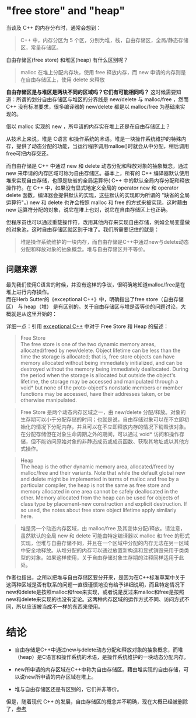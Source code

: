 # "free store" and "heap"
当谈及 C++ 的内存分布时，通常会想到：
> C++ 中，内存分区为 5 个区，分别为堆，栈，自由存储区，全局/静态存储区，常量存储区。

自由存储区(free store) 和堆区(heap) 有什么区别呢？
> malloc 在堆上分配内存块，使用 free 释放内存，而 new 申请的内存则是在自由存储区上，使用 delete 来释放


**自由存储区是与堆区是两块不同的区域吗？它们有可能相同吗？**
这时候需要知道：所谓的划分自由存储区与堆区的分界线是 new/delete 与 malloc/free ，然而 C++ 没有标准要求，很多编译器的 new/delete 都是以 malloc/free 为基础来实现的。

借以 malloc 实现的 new ，所申请的内存实在堆上还是在自由存储区上？

从技术上来说，堆是 C语言 和操作系统的术语。堆是一块操作系统维护的特殊内存，提供了动态分配的功能，当运行程序调用malloe()时就会从中分配，稍后调用free可把内存交还。  

而自由存储是 C++ 中通过 new 和 delete 动态分配和释放对象的抽象概念，通过 new 来申请的内存区域可称为自由存储区。基本上，所有的 C++ 编译器默认使用堆来实现自由存储，也即是缺省的全局运算符( C++ 中的默认全局内存分配和释放操作符。在 C++ 中，如果没有显式地定义全局的 operator new 和 operator delete 函数，编译器会提供默认的实现，这些默认的实现即为所谓的 "缺省的全局运算符"。) new 和 delete 也许会按照 malloc 和 free 的方式来被实现，这时藉由 new 运算符分配的对象，说它在堆上也对，说它在自由存储区上也正确。

但程序员也可以通过重载操作符，改用其他内存来实现自由存储，例如全局变量做的对象池，这时自由存储区就区别于堆了。我们所需要记住的就是：
> 堆是操作系统维护的一块内存，而自由存储是C++中通过new与delete动态分配和释放对象的抽象概念。堆与自由存储区并不等价。

## 问题来源
最先我们使用C语言的时候，并没有这样的争议，很明确地知道malloc/free是在堆上进行内存操作。  
而在Herb Sutter的《exceptional C++》中，明确指出了free store（自由存储区） 与 heap（堆） 是有区别的。关于自由存储区与堆是否等价的问题讨论，大概就是从这里开始的：

详细一点：引用 [exceptional C++](http://www.gotw.ca/gotw/009.htm) 中对于 Free Store 和 Heap 的描述：
> Free Store  
  The free store is one of the two dynamic memory areas, allocated/freed by new/delete. Object lifetime can be less than the time the storage is allocated; that is, free store objects can have memory allocated without being immediately initialized, and can be destroyed without the memory being immediately deallocated. During the period when the storage is allocated but outside the object's lifetime, the storage may be accessed and manipulated through a void* but none of the proto-object's nonstatic members or member functions may be accessed, have their addresses taken, or be otherwise manipulated.
  
> Free Store 是两个动态内存区域之一，由 new/delete 分配/释放。对象的生存期可以小于分配存储的时间；也就是说，自由存储对象可以在不立即初始化的情况下分配内存，并且可以在不立即释放内存的情况下销毁该对象。在分配存储但在对象生命周期之外的期间，可以通过 void* 访问和操作存储，但不能访问原始对象的非静态成员或成员函数、获取其地址或以其他方式操作。

> Heap  
  The heap is the other dynamic memory area, allocated/freed by malloc/free and their variants. Note that while the default global new and delete might be implemented in terms of malloc and free by a particular compiler, the heap is not the same as free store and memory allocated in one area cannot be safely deallocated in the other. Memory allocated from the heap can be used for objects of class type by placement-new construction and explicit destruction. If so used, the notes about free store object lifetime apply similarly here.  

> 堆是另一个动态内存区域，由 malloc/free 及其变体分配/释放。请注意，虽然默认的全局 new 和 delete 可能由特定编译器以 malloc 和 free 的形式实现，但堆与自由存储不同，并且在一个区域中分配的内存无法在另一区域中安全地释放。从堆分配的内存可以通过放置新构造和显式销毁来用于类类型的对象。如果这样使用，关于自由存储对象生存期的注释同样适用于此处。

作者也指出，之所以把堆与自由存储区要分开来，是因为在C++标准草案中关于这两种区域是否有联系的问题一直很谨慎地没有给予详细说明，而且特定情况下new和delete是按照malloc和free来实现，或者说是反过来malloc和free是按照new和delete来实现的也没有定论。这两种内存区域的运作方式不同、访问方式不同，所以应该被当成不一样的东西来使用。

# 结论
- 自由存储是C++中通过new与delete动态分配和释放对象的抽象概念，而堆（heap）是C语言和操作系统的术语，是操作系统维护的一块动态分配内存。

- new所申请的内存区域在C++中称为自由存储区。藉由堆实现的自由存储，可以说new所申请的内存区域在堆上。

- 堆与自由存储区还是有区别的，它们并非等价。

但是，随着现代 C++ 的发展，自由存储区的概念并不明确，现在大概已经被删除了，[参考](https://github.com/cplusplus/draft/pull/7041)

